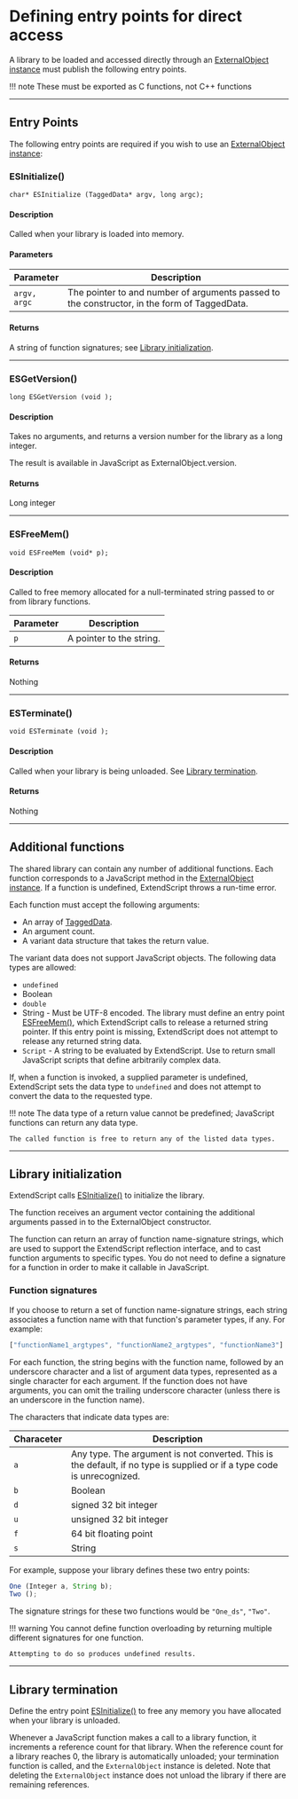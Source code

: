 # Defining entry points for direct access

A library to be loaded and accessed directly through an [ExternalObject instance](./externalobject-object.md) must publish the following entry points.

!!! note
    These must be exported as C functions, not C++ functions

---

## Entry Points

The following entry points are required if you wish to use an [ExternalObject instance](./externalobject-object.md):

### ESInitialize()

`char* ESInitialize (TaggedData* argv, long argc);`

#### Description

Called when your library is loaded into memory.

#### Parameters

|  Parameter   |                                         Description                                          |
| ------------ | -------------------------------------------------------------------------------------------- |
| `argv, argc` | The pointer to and number of arguments passed to the constructor, in the form of TaggedData. |

#### Returns

A string of function signatures; see [Library initialization](#library-initialization).

---

### ESGetVersion()

`long ESGetVersion (void );`

#### Description

Takes no arguments, and returns a version number for the library as a long integer.

The result is available in JavaScript as ExternalObject.version.

#### Returns

Long integer

---

### ESFreeMem()

`void ESFreeMem (void* p);`

#### Description

Called to free memory allocated for a null-terminated string passed to or from library functions.

| Parameter |       Description        |
| --------- | ------------------------ |
| `p`       | A pointer to the string. |

#### Returns

Nothing

---

### ESTerminate()

`void ESTerminate (void );`

#### Description

Called when your library is being unloaded. See [Library termination](#library-termination).

#### Returns

Nothing

---

## Additional functions

The shared library can contain any number of additional functions. Each function corresponds to a JavaScript method in the [ExternalObject instance](./externalobject-object.md). If a function is undefined, ExtendScript throws a run-time error.

Each function must accept the following arguments:

- An array of [TaggedData](defining-entry-points-for-indirect-access.md#taggeddata).
- An argument count.
- A variant data structure that takes the return value.

The variant data does not support JavaScript objects. The following data types are allowed:

- `undefined`
- Boolean
- `double`
- String - Must be UTF-8 encoded. The library must define an entry point [ESFreeMem()](#esfreemem), which ExtendScript calls to release a returned string pointer. If this entry point is missing, ExtendScript does not attempt to release any returned string data.
- `Script` - A string to be evaluated by ExtendScript. Use to return small JavaScript scripts that define arbitrarily complex data.

If, when a function is invoked, a supplied parameter is undefined, ExtendScript sets the data type to `undefined` and does not attempt to convert the data to the requested type.

!!! note
    The data type of a return value cannot be predefined; JavaScript functions can return any data type.

    The called function is free to return any of the listed data types.

---

## Library initialization

ExtendScript calls [ESInitialize()](#esinitialize) to initialize the library.

The function receives an argument vector containing the additional arguments passed in to the ExternalObject constructor.

The function can return an array of function name-signature strings, which are used to support the ExtendScript reflection interface, and to cast function arguments to specific types. You do not need to define a signature for a function in order to make it callable in JavaScript.

### Function signatures

If you choose to return a set of function name-signature strings, each string associates a function name with that function's parameter types, if any. For example:

```javascript
["functionName1_argtypes", "functionName2_argtypes", "functionName3"]
```

For each function, the string begins with the function name, followed by an underscore character and a list of argument data types, represented as a single character for each argument. If the function does not have arguments, you can omit the trailing underscore character (unless there is an underscore in the function name).

The characters that indicate data types are:

| Characeter |                                                       Description                                                       |
| ---------- | ----------------------------------------------------------------------------------------------------------------------- |
| `a`        | Any type. The argument is not converted. This is the default, if no type is supplied or if a type code is unrecognized. |
| `b`        | Boolean                                                                                                                 |
| `d`        | signed 32 bit integer                                                                                                   |
| `u`        | unsigned 32 bit integer                                                                                                 |
| `f`        | 64 bit floating point                                                                                                   |
| `s`        | String                                                                                                                  |

For example, suppose your library defines these two entry points:

```javascript
One (Integer a, String b);
Two ();
```

The signature strings for these two functions would be `"One_ds"`, `"Two"`.

!!! warning
    You cannot define function overloading by returning multiple different signatures for one function.

    Attempting to do so produces undefined results.

---

## Library termination

Define the entry point [ESInitialize()](#esinitialize) to free any memory you have allocated when your library is unloaded.

Whenever a JavaScript function makes a call to a library function, it increments a reference count for that library. When the reference count for a library reaches 0, the library is automatically unloaded; your termination function is called, and the `ExternalObject` instance is deleted. Note that deleting the `ExternalObject` instance does not unload the library if there are remaining references.
